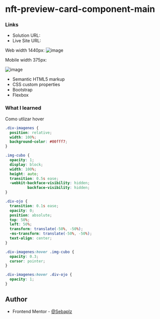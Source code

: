 # nft-preview-card-component-main


### Links

- Solution URL: 
- Live Site URL: 


Web width 1440px:
![image](https://user-images.githubusercontent.com/51845541/191851628-766e1fe8-047d-4a9e-80ba-cea7eea11963.png)


Mobile width 375px:

![image](https://user-images.githubusercontent.com/51845541/191851358-e1f8186b-349a-4c3e-9ce7-28a3b17516e0.png)


- Semantic HTML5 markup
- CSS custom properties
- Bootstrap
- Flexbox

### What I learned
Como utlizar hover
```css
.div-imagenes {
  position: relative;
  width: 100%;
  background-color: #00fff7;
}

.img-cubo {
  opacity: 1;
  display: block;
  width: 100%;
  height: auto;
  transition: 0.5s ease;
  -webkit-backface-visibility: hidden;
          backface-visibility: hidden;
}

.div-ojo {
  transition: 0.1s ease;
  opacity: 0;
  position: absolute;
  top: 50%;
  left: 50%;
  transform: translate(-50%, -50%);
  -ms-transform: translate(-50%, -50%);
  text-align: center;
}

.div-imagenes:hover .img-cubo {
  opacity: 0.3;
  cursor: pointer;
}

.div-imagenes:hover .div-ojo {
  opacity: 1;
}

```


## Author
- Frontend Mentor - [@Sebaplz](https://www.frontendmentor.io/profile/Sebaplz)
